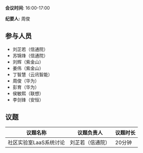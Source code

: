 **会议时间**: 16:00-17:00

**纪要人:** 周俊

## 参与人员
-  刘芷若（信通院）
-  苏锦烽（信通院）
-  刘辉（紫金山）
-  姜伟（紫金山）
-  丁智慧（云讯智能）
-  周俊（华为）
-  彭育（华为）
-  侯敏熙（联想）
-  李剑锋（安恒）

## 议题

议题名称 | 议题负责人  | 议题时长
---- | ----  |   ---- 
社区实验室LaaS系统讨论 | 刘芷若（信通院） | 20分钟